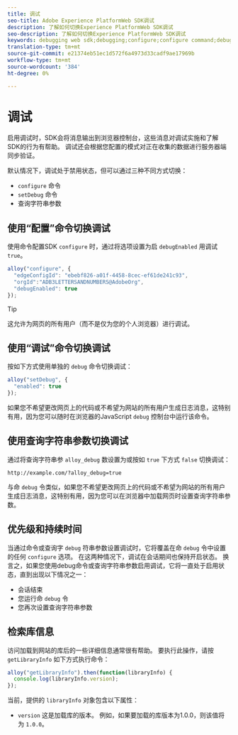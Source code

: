 ```yaml
---
title: 调试
seo-title: Adobe Experience PlatformWeb SDK调试
description: 了解如何切换Experience PlatformWeb SDK调试
seo-description: 了解如何切换Experience PlatformWeb SDK调试
keywords: debugging web sdk;debugging;configure;configure command;debug command;edgeConfigId;setDebug;debugEnabled;debug;
translation-type: tm+mt
source-git-commit: e21374eb51ec1d572f6a4973d33cadf9ae17969b
workflow-type: tm+mt
source-wordcount: '384'
ht-degree: 0%

---
```



# 调试

启用调试时，SDK会将消息输出到浏览器控制台，这些消息对调试实施和了解SDK的行为有帮助。 调试还会根据您配置的模式对正在收集的数据进行服务器端同步验证。

默认情况下，调试处于禁用状态，但可以通过三种不同方式切换：

* `configure` 命令
* `setDebug` 命令
* 查询字符串参数

## 使用“配置”命令切换调试

使用命令配置SDK `configure` 时，通过将选项设置为启 `debugEnabled` 用调试 `true`。

```javascript
alloy("configure", {
  "edgeConfigId": "ebebf826-a01f-4458-8cec-ef61de241c93",
  "orgId":"ADB3LETTERSANDNUMBERS@AdobeOrg",
  "debugEnabled": true
});
```

>[!TIP]
>
>这允许为网页的所有用户（而不是仅为您的个人浏览器）进行调试。

## 使用“调试”命令切换调试

按如下方式使用单独的 `debug` 命令切换调试：

```javascript
alloy("setDebug", {
  "enabled": true
});
```

如果您不希望更改网页上的代码或不希望为网站的所有用户生成日志消息，这特别有用，因为您可以随时在浏览器的JavaScript `debug` 控制台中运行该命令。

## 使用查询字符串参数切换调试

通过将查询字符串参 `alloy_debug` 数设置为或按如 `true` 下方式 `false` 切换调试：

```HTTP
http://example.com/?alloy_debug=true
```

与命 `debug` 令类似，如果您不希望更改网页上的代码或不希望为网站的所有用户生成日志消息，这特别有用，因为您可以在浏览器中加载网页时设置查询字符串参数。

## 优先级和持续时间

当通过命令或查询字 `debug` 符串参数设置调试时，它将覆盖在命 `debug` 令中设置的任何 `configure` 选项。 在这两种情况下，调试在会话期间也保持开启状态。 换言之，如果您使用debug命令或查询字符串参数启用调试，它将一直处于启用状态，直到出现以下情况之一：

* 会话结束
* 您运行命 `debug` 令
* 您再次设置查询字符串参数

## 检索库信息

访问加载到网站的库后的一些详细信息通常很有帮助。 要执行此操作，请按 `getLibraryInfo` 如下方式执行命令：

```js
alloy("getLibraryInfo").then(function(libraryInfo) {
  console.log(libraryInfo.version);
});
```

当前，提供的 `libraryInfo` 对象包含以下属性：

* `version` 这是加载库的版本。 例如，如果要加载的库版本为1.0.0，则该值将为 `1.0.0`。

